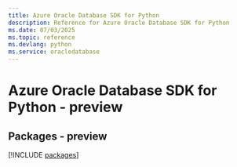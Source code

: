 ```yaml
---
title: Azure Oracle Database SDK for Python
description: Reference for Azure Oracle Database SDK for Python
ms.date: 07/03/2025
ms.topic: reference
ms.devlang: python
ms.service: oracledatabase
---
```

# Azure Oracle Database SDK for Python - preview
## Packages - preview
[!INCLUDE [packages](oracle-database-index.md)]